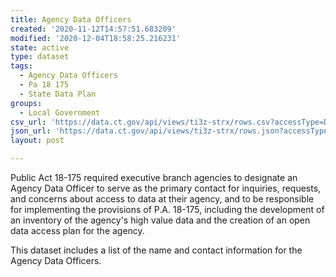 ```yaml
---
title: Agency Data Officers
created: '2020-11-12T14:57:51.683209'
modified: '2020-12-04T18:58:25.216231'
state: active
type: dataset
tags:
  - Agency Data Officers
  - Pa 18 175
  - State Data Plan
groups:
  - Local Government
csv_url: 'https://data.ct.gov/api/views/ti3z-strx/rows.csv?accessType=DOWNLOAD'
json_url: 'https://data.ct.gov/api/views/ti3z-strx/rows.json?accessType=DOWNLOAD'
layout: post

---
```

Public Act 18-175 required executive branch agencies to designate an Agency Data Officer to serve as the primary contact for inquiries, requests, and concerns about access to data at their agency, and to be responsible for implementing the provisions of P.A. 18-175, including the development of an inventory of the agency's high value data and the creation of an open data access plan for the agency. 

This dataset includes a list of the name and contact information for the Agency Data Officers.
